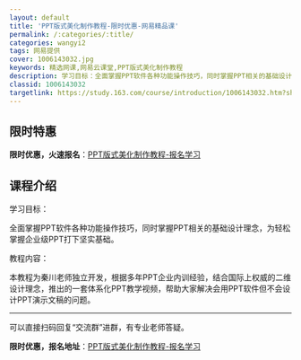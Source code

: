 ```yaml
---
layout: default
title: 'PPT版式美化制作教程-限时优惠-网易精品课'
permalink: /:categories/:title/
categories: wangyi2
tags: 网易提供
cover: 1006143032.jpg
keywords: 精选网课,网易云课堂,PPT版式美化制作教程
description: 学习目标：全面掌握PPT软件各种功能操作技巧，同时掌握PPT相关的基础设计理念，为轻松掌握企业级PPT打下坚实基础。教程
classid: 1006143032
targetlink: https://study.163.com/course/introduction/1006143032.htm?share=1&shareId=1025206652&utm_campaign=share&utm_medium=iphoneShare&utm_source=&utm_u=1025206652
---
```


## 限时特惠

**限时优惠，火速报名**：[PPT版式美化制作教程-报名学习](https://study.163.com/course/introduction/1006143032.htm?share=1&shareId=1025206652&utm_campaign=share&utm_medium=iphoneShare&utm_source=&utm_u=1025206652)

## 课程介绍

学习目标：

全面掌握PPT软件各种功能操作技巧，同时掌握PPT相关的基础设计理念，为轻松掌握企业级PPT打下坚实基础。

教程内容：

本教程为秦川老师独立开发，根据多年PPT企业内训经验，结合国际上权威的二维设计理念，推出的一套体系化PPT教学视频，帮助大家解决会用PPT软件但不会设计PPT演示文稿的问题。

--------------------------------------------------

可以直接扫码回复“交流群”进群，有专业老师答疑。

**限时优惠，报名地址**：[PPT版式美化制作教程-报名学习](https://study.163.com/course/introduction/1006143032.htm?share=1&shareId=1025206652&utm_campaign=share&utm_medium=iphoneShare&utm_source=&utm_u=1025206652)

